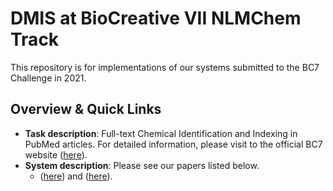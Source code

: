 # DMIS at BioCreative VII NLMChem Track

This repository is for implementations of our systems submitted to the BC7 Challenge in 2021.

## Overview & Quick Links

* **Task description**: Full-text Chemical Identification and Indexing in PubMed articles. For detailed information, please visit to the official BC7 website ([here](https://biocreative.bioinformatics.udel.edu/tasks/biocreative-vii/track-2/)).
* **System description**: Please see our papers listed below.
  * ([here](https://academic.oup.com/database/article/doi/10.1093/database/baac074/6726385)) and ([here](https://arxiv.org/abs/2111.10584)).
